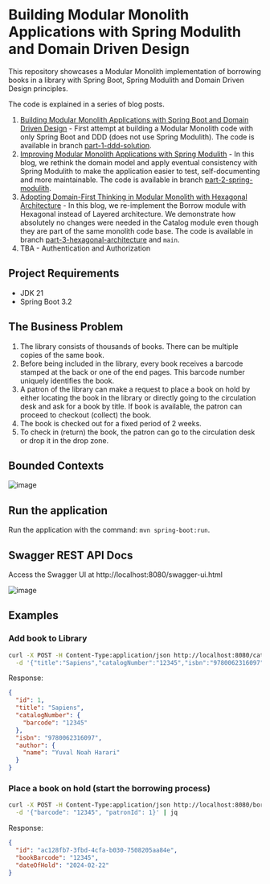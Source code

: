 # Building Modular Monolith Applications with Spring Modulith and Domain Driven Design

This repository showcases a Modular Monolith implementation of borrowing books in a library with 
Spring Boot, Spring Modulith and Domain Driven Design principles.

The code is explained in a series of blog posts.

1. [Building Modular Monolith Applications with Spring Boot and Domain Driven Design](https://itnext.io/building-modular-monolith-applications-with-spring-boot-and-domain-driven-design-d3299b300850?sk=3c3179d82508b50cc490a2a47074804f) - First attempt at building a Modular Monolith code with only Spring Boot and DDD (does not use Spring Modulith). The code is available in branch [part-1-ddd-solution](https://github.com/xsreality/spring-modulith-with-ddd/tree/part-1-ddd-solution).
2. [Improving Modular Monolith Applications with Spring Modulith](https://itnext.io/improving-modular-monolith-applications-with-spring-modulith-edecc787f63c?sk=051ea353e17154843886705fb90ed64a) - In this blog, we rethink the domain model and apply eventual consistency with Spring Modulith to make the application easier to test, self-documenting and more maintainable. The code is available in branch [part-2-spring-modulith](https://github.com/xsreality/spring-modulith-with-ddd/tree/part-2-spring-modulith).
3. [Adopting Domain-First Thinking in Modular Monolith with Hexagonal Architecture](https://itnext.io/adopting-domain-first-thinking-in-modular-monolith-with-hexagonal-architecture-f9e4921ac18d?sk=9364f2aac410c7b72e75e189bfa240e9) - In this blog, we re-implement the Borrow module with Hexagonal instead of Layered architecture. We demonstrate how absolutely no changes were needed in the Catalog module even though they are part of the same monolith code base. The code is available in branch [part-3-hexagonal-architecture](https://github.com/xsreality/spring-modulith-with-ddd/tree/part-3-hexagonal-architecture) and `main`.
4. TBA - Authentication and Authorization

## Project Requirements

* JDK 21
* Spring Boot 3.2

## The Business Problem

1. The library consists of thousands of books. There can be multiple copies of the same book.
2. Before being included in the library, every book receives a barcode stamped at the back or one of the end pages. This barcode number uniquely identifies the book.
3. A patron of the library can make a request to place a book on hold by either locating the book in the library or directly going to the circulation desk and ask for a book by title. If book is available, the patron can proceed to checkout (collect) the book.
4. The book is checked out for a fixed period of 2 weeks.
5. To check in (return) the book, the patron can go to the circulation desk or drop it in the drop zone.

## Bounded Contexts

![image](https://github.com/xsreality/spring-modulith-with-ddd/assets/4991449/2f8947e9-2630-411a-a14b-099f4bcfed89)

## Run the application

Run the application with the command: `mvn spring-boot:run`.

## Swagger REST API Docs
Access the Swagger UI at http://localhost:8080/swagger-ui.html

![image](https://github.com/xsreality/spring-modulith-with-ddd/assets/4991449/fcfb3e49-3024-4850-ba6e-dfeb9211caff)

## Examples

### Add book to Library
```bash
curl -X POST -H Content-Type:application/json http://localhost:8080/catalog/books \
  -d '{"title":"Sapiens","catalogNumber":"12345","isbn":"9780062316097","author":"Yuval Noah Harari"}' | jq
```

Response:
```json
{
  "id": 1,
  "title": "Sapiens",
  "catalogNumber": {
    "barcode": "12345"
  },
  "isbn": "9780062316097",
  "author": {
    "name": "Yuval Noah Harari"
  }
}
```

### Place a book on hold (start the borrowing process)

```bash
curl -X POST -H Content-Type:application/json http://localhost:8080/borrow/holds \
  -d '{"barcode": "12345", "patronId": 1}' | jq
```

Response:
```json
{
  "id": "ac128fb7-3fbd-4cfa-b030-7508205aa84e",
  "bookBarcode": "12345",
  "dateOfHold": "2024-02-22"
}
```
